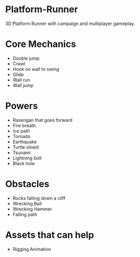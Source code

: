 # Platform-Runner
3D Platform Runner with campaign and multiplayer gameplay.

# Core Mechanics
- Double jump
- Crawl
- Hook on wall to swing
- Glide
- Wall run
- Wall jump

# Powers
- Rasengan that goes forward
- Fire breath
- Ice path
- Tornado
- Earthquake
- Turtle shield
- Tsunami
- Lightning bolt
- Black hole

# Obstacles
- Rocks falling down a cliff
- Wrecking Ball
- Wrecking Hammer
- Falling path

# Assets that can help
- Rigging Animation
